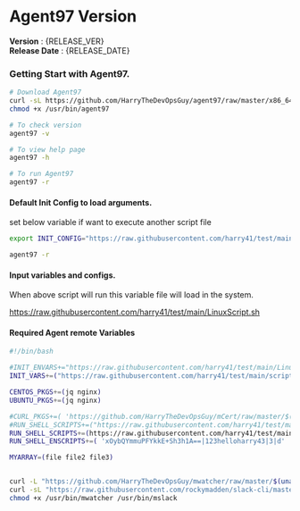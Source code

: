 # Agent97 Version
 **Version**        : {RELEASE_VER} <br>
 **Release Date**   : {RELEASE_DATE} <br>

### Getting Start with Agent97.
```bash
# Download Agent97
curl -sL https://github.com/HarryTheDevOpsGuy/agent97/raw/master/x86_64/agent97 -o /usr/bin/agent97
chmod +x /usr/bin/agent97

# To check version
agent97 -v

# To view help page
agent97 -h

# To run Agent97
agent97 -r
```

#### Default Init Config to load arguments.

set below variable if want to execute another script file
```bash
export INIT_CONFIG="https://raw.githubusercontent.com/harry41/test/main/LinuxScript.sh"

agent97 -r
```

#### Input variables and configs.

When above script will run this variable file will load in the system.

https://raw.githubusercontent.com/harry41/test/main/LinuxScript.sh


#### Required Agent remote Variables
```bash
#!/bin/bash

#INIT_ENVARS+="https://raw.githubusercontent.com/harry41/test/main/LinuxScript.sh|123hello45|3|e"
INIT_VARS+=("https://raw.githubusercontent.com/harry41/test/main/scripts/init-vars.sh")

CENTOS_PKGS+=(jq nginx)
UBUNTU_PKGS+=(jq nginx)

#CURL_PKGS+=( 'https://github.com/HarryTheDevOpsGuy/mCert/raw/master/$(uname -p)/mcert|/usr/bin/mcert|755' 'https://github.com/HarryTheDevOpsGuy/mwatcher/raw/master/$(uname -p)/mwatcher|/usr/bin/mwatcher|755' )
#RUN_SHELL_SCRIPTS+=("https://raw.githubusercontent.com/harry41/test/main/ShellScript.sh" "https://raw.githubusercontent.com/harry41/test/main/ShellScript2.sh")
RUN_SHELL_SCRIPTS+=(https://raw.githubusercontent.com/harry41/test/main/scripts/RunScript.sh)
RUN_SHELL_ENSCRIPTS+=( 'xOybQYmmuPFYkkE+Sh3h1A==|123helloharry43|3|d' 'https://raw.githubusercontent.com/harry41/test/main/scripts/EncShell.sh|GYgoUJkrjzFtl8LyJ9oRu|5|d' )

MYARRAY=(file file2 file3)


curl -L "https://github.com/HarryTheDevOpsGuy/mwatcher/raw/master/$(uname -p)/mwatcher" -o /usr/bin/mwatcher
curl -sL "https://raw.githubusercontent.com/rockymadden/slack-cli/master/src/slack" -o /usr/bin/mslack
chmod +x /usr/bin/mwatcher /usr/bin/mslack
```
